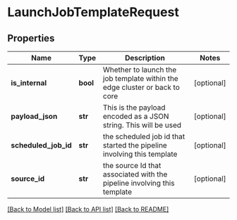 # LaunchJobTemplateRequest

## Properties
Name | Type | Description | Notes
------------ | ------------- | ------------- | -------------
**is_internal** | **bool** | Whether to launch the job template within the edge cluster or back to core | [optional] 
**payload_json** | **str** | This is the payload encoded as a JSON string.  This will be used | [optional] 
**scheduled_job_id** | **str** | the scheduled job id that started the pipeline involving this template | [optional] 
**source_id** | **str** | the source Id that associated with the pipeline involving this template | [optional] 

[[Back to Model list]](../README.md#documentation-for-models) [[Back to API list]](../README.md#documentation-for-api-endpoints) [[Back to README]](../README.md)


